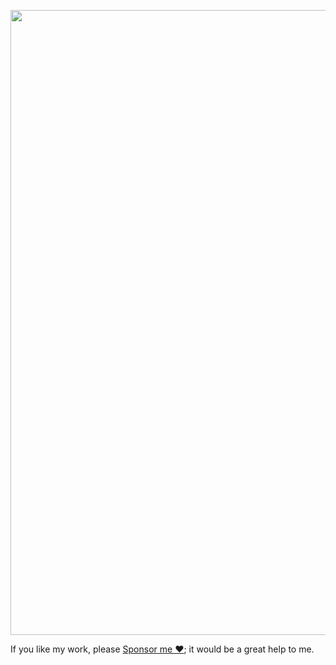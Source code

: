 <p align="center">
  <img width="1000" src="https://github.com/yetone/yetone/assets/1206493/20ebd0ac-3e85-432a-a3ac-c12319c7db83" />
</p>

If you like my work, please [Sponsor me ❤️](https://patreon.com/yetone); it would be a great help to me.
